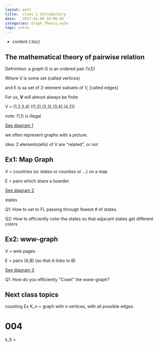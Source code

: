 ```yaml
---
layout: post
title:  class 1 Introductory
date:   2017-01-09 19:06:05
categories: Graph_Theory_note
tags: intro 
---
```


* content
{:toc}

## The mathematical theory of pairwise relation

Defnintion: a _graph_ G is an ordered pair (V,E)

Where V is some set (called vertices)





and E is sa set of 2-element subsets of V, [called edges]

For us, **V** will almost always be finite

V = (1,2,3,4)
((1,2),(2,3),(3,4),(4,2))

note: (1,1) is illegal

[See diagram 1](https://dl.dropboxusercontent.com/u/49272502/TmmGeekBlogAsset/graph-theory/note/001.jpg)


we often represent graphs with a picture.

idea: 2 elements(ells) of V are "related", or not

## Ex1: Map Graph

V = countries (or states or counties or ...) on a map

E = pairs which share a boarder. 

[See diagram 2](https://dl.dropboxusercontent.com/u/49272502/TmmGeekBlogAsset/graph-theory/note/002.jpg)

states

Q1: How to set to FL passing through fewest # of states.

Q2: How to efficiently color the states so that adjacant states get different colors

## Ex2: www-graph

V = web pages

E = pairs (A,B) (so that A links to B)

[See diagram 3](https://dl.dropboxusercontent.com/u/49272502/TmmGeekBlogAsset/graph-theory/note/003.jpg)

Q1. How do you efficiently "Crawl" the www-graph?

## Next class topics

counting
Ex  K_n = graph with n vertices, with all possible edges. 
# 004
k_5 = 








